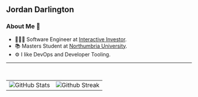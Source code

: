 ## Jordan Darlington

<!--
<table>
  <tr>
    <td>
      <img src="https://skillicons.dev/icons?i=java,spring,typescript,react,go,github,githubactions,docker&perline=4">
    </td>
  </tr>
</table>
-->


### About Me 🔘
- 👨🏻‍💻 Software Engineer at [Interactive Investor](https://github.com/interactive-investor).
- 📚 Masters Student at [Northumbria University](https://www.northumbria.ac.uk).
- ⚙️ I like DevOps and Developer Tooling.

---

<br>

<table>
  <tr>
    <td>
      <img src="https://github-readme-stats.vercel.app/api?username=jordandarlington&show_icons=true&theme=transparent&hide_border=true&include_all_commits=false&count_private=false" alt="GitHub Stats" title="Github Stats"/>  
    </td>
    <td>
      <img src="https://github-readme-streak-stats.herokuapp.com/?user=jordandarlington&theme=transparent&hide_border=true" alt="Github Streak" title="Github Streak"/> 
    </td>
  </tr>
</table>

<!--
**jordandarlington/jordandarlington** is a ✨ _special_ ✨ repository because its `README.md` (this file) appears on your GitHub profile.

Here are some ideas to get you started:

- 🔭 I’m currently working on ...
- 🌱 I’m currently learning ...
- 👯 I’m looking to collaborate on ...
- 🤔 I’m looking for help with ...
- 💬 Ask me about ...
- 📫 How to reach me: ...
- 😄 Pronouns: ...
- ⚡ Fun fact: ...
-->
